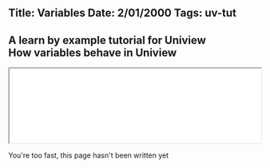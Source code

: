 Title: Variables
Date: 2/01/2000
Tags: uv-tut
---
A learn by example tutorial for Uniview  
How variables behave in Uniview 
---

<iframe src="/tag/uv-tut.html?embed" style="width: 100%;" fit=true></iframe>

You're too fast, this page hasn't been written yet